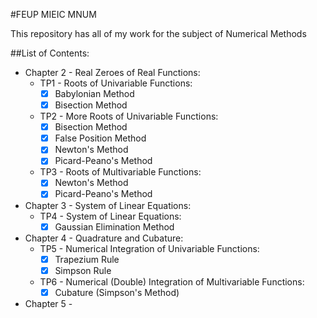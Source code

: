 #FEUP MIEIC MNUM

This repository has all of my work for the subject of Numerical Methods

##List of Contents:
- Chapter 2 - Real Zeroes of Real Functions:
  - TP1 - Roots of Univariable Functions:
	- [x] Babylonian Method
	- [x] Bisection Method
  - TP2 - More Roots of Univariable Functions:
	- [x] Bisection Method
	- [x] False Position Method
	- [x] Newton's Method
	- [x] Picard-Peano's Method
  - TP3 - Roots of Multivariable Functions:
	- [x] Newton's Method
	- [x] Picard-Peano's Method
- Chapter 3 - System of Linear Equations:
  - TP4 - System of Linear Equations:
	- [x] Gaussian Elimination Method
- Chapter 4 - Quadrature and Cubature:
  - TP5 - Numerical Integration of Univariable Functions:
	- [x] Trapezium Rule
	- [x] Simpson Rule
  - TP6 - Numerical (Double) Integration of Multivariable Functions:
	- [x] Cubature (Simpson's Method)
- Chapter 5 - 
